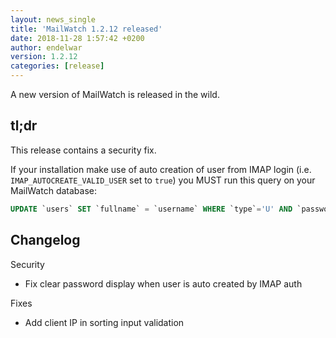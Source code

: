 ```yaml
---
layout: news_single
title: 'MailWatch 1.2.12 released'
date: 2018-11-28 1:57:42 +0200
author: endelwar
version: 1.2.12
categories: [release]
---
```


A new version of MailWatch is released in the wild.

## tl;dr
This release contains a security fix.

If your installation make use of auto creation of user from IMAP login (i.e. `IMAP_AUTOCREATE_VALID_USER` set to `true`) you MUST run this query on your MailWatch database:
```sql
UPDATE `users` SET `fullname` = `username` WHERE `type`='U' AND `password` IS NULL
```

## Changelog
Security
- Fix clear password display when user is auto created by IMAP auth

Fixes
- Add client IP in sorting input validation
